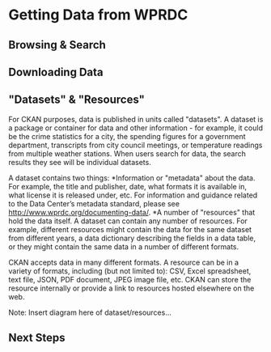 # Getting Data from WPRDC

## Browsing & Search

## Downloading Data

## "Datasets" & "Resources"
For CKAN purposes, data is published in units called "datasets". A dataset is a package or container for data and other information - for example, it could be the crime statistics for a city, the spending figures for a government department, transcripts from city council meetings, or temperature readings from multiple weather stations. When users search for data, the search results they see will be individual datasets.

A dataset contains two things:
*Information or "metadata" about the data. For example, the title and publisher, date, what formats it is available in, what license it is released under, etc. For information and guidance related to the Data Center’s metadata standard, please see http://www.wprdc.org/documenting-data/.
*A number of "resources" that hold the data itself.  A dataset can contain any number of resources. For example, different resources might contain the data for the same dataset from different years, a data dictionary describing the fields in a data table, or they might contain the same data in a number of different formats.

CKAN accepts data in many different formats. A resource can be in a variety of formats, including (but not limited to): CSV, Excel spreadsheet, text file, JSON, PDF document, JPEG image file, etc. CKAN can store the resource internally or provide a link to resources hosted elsewhere on the web. 

Note: Insert diagram here of dataset/resources...


## Next Steps

